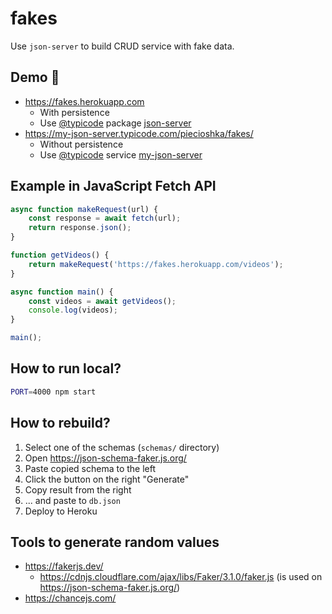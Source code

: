 # fakes

Use `json-server` to build CRUD service with fake data.

## Demo 🚀

* <https://fakes.herokuapp.com>
  * With persistence
  * Use [@typicode](https://github.com/typicode/) package [json-server](https://github.com/typicode/json-server)
* <https://my-json-server.typicode.com/piecioshka/fakes/>
  * Without persistence
  * Use [@typicode](https://github.com/typicode/) service [my-json-server](https://my-json-server.typicode.com)

## Example in JavaScript Fetch API

```js
async function makeRequest(url) {
    const response = await fetch(url);
    return response.json();
}

function getVideos() {
    return makeRequest('https://fakes.herokuapp.com/videos');
}

async function main() {
    const videos = await getVideos();
    console.log(videos);
}

main();
```

## How to run local?

```bash
PORT=4000 npm start
```

## How to rebuild?

1. Select one of the schemas (`schemas/` directory)
2. Open https://json-schema-faker.js.org/
3. Paste copied schema to the left
4. Click the button on the right "Generate"
5. Copy result from the right
6. ... and paste to `db.json`
7. Deploy to Heroku

## Tools to generate random values

* https://fakerjs.dev/
  + https://cdnjs.cloudflare.com/ajax/libs/Faker/3.1.0/faker.js (is used on https://json-schema-faker.js.org/)
* https://chancejs.com/
